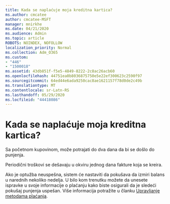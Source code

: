 ```yaml
---
title: Kada se naplaćuje moja kreditna kartica?
ms.author: cmcatee
author: cmcatee-MSFT
manager: mnirkhe
ms.date: 04/21/2020
ms.audience: Admin
ms.topic: article
ROBOTS: NOINDEX, NOFOLLOW
localization_priority: Normal
ms.collection: Adm_O365
ms.custom:
- "446"
- "1500018"
ms.assetid: 43db851f-f5e5-4849-8222-2c8ac26acb60
ms.openlocfilehash: 44751ea0b8036875750e5e22ef300623c2590f97
ms.sourcegitcommit: 64ed44e6ada9250cac8ae1621157f78d0de2c49b
ms.translationtype: MT
ms.contentlocale: sr-Latn-RS
ms.lasthandoff: 05/29/2020
ms.locfileid: "44418086"
---
```

# <a name="when-is-my-credit-card-charged"></a>Kada se naplaćuje moja kreditna kartica?

Sa početnom kupovinom, može potrajati do dva dana da bi se došlo do punjenja.
  
Periodični troškovi se dešavaju u okviru jednog dana fakture koja se kreira.
  
Ako je optužba neuspešna, sistem će nastaviti da pokušava da izmiri balans u narednih nekoliko nedelja. U bilo kom trenutku možete da unesete ispravke u svoje informacije o plaćanju kako biste osigurali da je sledeći pokušaj punjenja uspešan. Više informacija potražite u članku [Upravljanje metodama plaćanja](https://docs.microsoft.com/microsoft-365/commerce/billing-and-payments/manage-payment-methods).